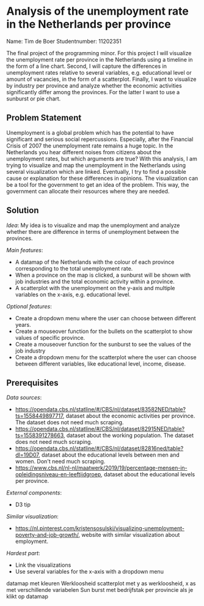 # Analysis of the unemployment rate in the Netherlands per province

Name: Tim de Boer
Studentnumber: 11202351

The final project of the programming minor. For this project I will visualize the unemployment rate per province in the Netherlands using a timeline in the form of a line chart. Second, I will capture the differences in unemployment rates relative to several variables, e.g. educational level or amount of vacancies, in the form of a scatterplot. Finally, I want to visualize by industry per province and analyze whether the economic activities significantly differ among the provinces. For the latter I want to use a sunburst or pie chart.

__Problem Statement__
---
Unemployment is a global problem which has the potential to have significant and serious social repercussions. Especially, after the Financial Crisis of 2007 the unemployment rate remains a huge topic. In the Netherlands you hear different noises from citizens about the unemployment rates, but which arguments are true? With this analysis, I am trying to visualize and map the unemployment in the Netherlands using several visualization which are linked. Eventually, I try to find a possible cause or explanation for these differences in opinions. The visualization can be a tool for the government to get an idea of the problem. This way, the government can allocate their resources where they are needed.  

__Solution__
---
*Idea*:
My idea is to visualize and map the unemployment and analyze whether there are difference in terms of unemployment between the provinces.

*Main features*:
- A datamap of the Netherlands with the colour of each province corresponding to the total unemployment rate.
- When a province on the map is clicked, a sunburst will be shown with job industries and the total economic activity within a province.
- A scatterplot with the unemployment on the y-axis and multiple variables on the x-axis, e.g. educational level.

*Optional features*:
- Create a dropdown menu where the user can choose between different years.
- Create a mouseover function for the bullets on the scatterplot to show values of specific province.
- Create a mouseover function for the sunburst to see the values of the job industry
- Create a dropdown menu for the scatterplot where the user can choose between different variables, like educational level, income, disease.

__Prerequisites__
---
*Data sources*:
- https://opendata.cbs.nl/statline/#/CBS/nl/dataset/83582NED/table?ts=1558449897717, dataset about the economic activities per province. The dataset does not need much scraping.
- https://opendata.cbs.nl/statline/#/CBS/nl/dataset/82915NED/table?ts=1558391278663, dataset about the working population. The dataset does not need much scraping.
- https://opendata.cbs.nl/statline/#/CBS/nl/dataset/82816ned/table?dl=19D07, dataset about the educational levels between men and women. Don't need much scraping.
- https://www.cbs.nl/nl-nl/maatwerk/2019/19/percentage-mensen-in-opleidingsniveau-en-leeftijdgroep, dataset about the educational levels per province.

*External components*:
 - D3 tip

 *Similar visualization*:
 - https://nl.pinterest.com/kristensosulski/visualizing-unemployment-poverty-and-job-growth/, website with similar visualization about employment.

 *Hardest part*:
 - Link the visualizations
 - Use several variables for the x-axis with a dropdown menu


<!-- Arbeidsmarkt situatie jongeren tussen 15 en 27 jaar per gemeente in Nederland, met wel of geen uitkering - datamap
Verschillen tussen onderwijsniveau en werkloosheid onder jongeren - stacked barchart
Verloop van werkloosheid onder jongeren over de jaren vergelijking per leeftijdsgroep man en vrouw - linechart


Werkloosheid man en vrouw per leeftijdsgroep - linechart/barchart
Het opleidingsniveau per provincie in combinatie met werkloosheid per gemeente - scatterplot x: % opleidingsniveau y: werkloosheid


Jeugdwerkloosheid met linechart man en vrouw -->

datamap met kleuren Werkloosheid
scatterplot met y as werkloosheid, x as met verschillende variabelen
Sun burst met bedrijfstak per provincie als je klikt op datamap
